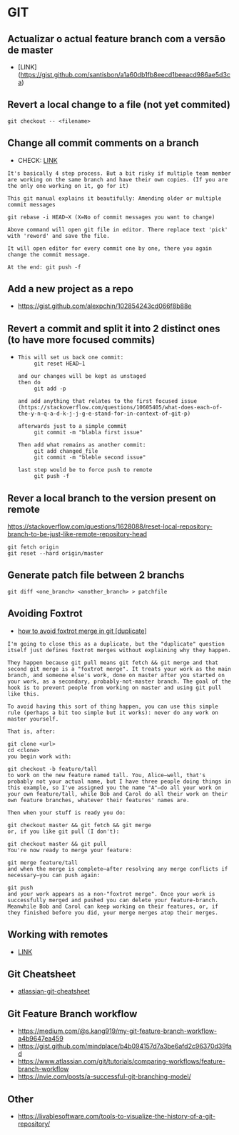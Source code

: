# GIT
   
 ## Actualizar o actual feature branch com a versão de master
   * [LINK] (https://gist.github.com/santisbon/a1a60db1fb8eecd1beeacd986ae5d3ca)

## Revert a local change to a file (not yet commited)
````
git checkout -- <filename>
````
## Change all commit comments on a branch
  * CHECK: [LINK](https://stackoverflow.com/questions/14381044/how-do-i-change-a-git-commit-message-in-bitbucket/49482409)
````
It's basically 4 step process. But a bit risky if multiple team member are working on the same branch and have their own copies. (If you are the only one working on it, go for it)

This git manual explains it beautifully: Amending older or multiple commit messages

git rebase -i HEAD~X (X=No of commit messages you want to change)

Above command will open git file in editor. There replace text 'pick' with 'reword' and save the file.

It will open editor for every commit one by one, there you again change the commit message.

At the end: git push -f

````

## Add a new project as a repo
  * https://gist.github.com/alexpchin/102854243cd066f8b88e

## Revert a commit and split it into 2 distinct ones (to have more focused commits)
  * ````
    This will set us back one commit:
         git reset HEAD~1
         
    and our changes will be kept as unstaged
    then do
         git add -p
         
    and add anything that relates to the first focused issue (https://stackoverflow.com/questions/10605405/what-does-each-of-the-y-n-q-a-d-k-j-j-g-e-stand-for-in-context-of-git-p)
    
    afterwards just to a simple commit
         git commit -m "blabla first issue"
    
    Then add what remains as another commit:
         git add changed_file
         git commit -m "bleble second issue"
         
    last step would be to force push to remote
         git push -f
    
    ````

## Rever a local branch to the version present on remote
https://stackoverflow.com/questions/1628088/reset-local-repository-branch-to-be-just-like-remote-repository-head
````
git fetch origin
git reset --hard origin/master
````

## Generate patch file between 2 branchs 

````
git diff <one_branch> <another_branch> > patchfile
````

## Avoiding Foxtrot
  * [how to avoid foxtrot merge in git [duplicate]](https://stackoverflow.com/questions/55155810/how-to-avoid-foxtrot-merge-in-git)
````
I'm going to close this as a duplicate, but the "duplicate" question itself just defines foxtrot merges without explaining why they happen.

They happen because git pull means git fetch && git merge and that second git merge is a "foxtrot merge". It treats your work as the main branch, and someone else's work, done on master after you started on your work, as a secondary, probably-not-master branch. The goal of the hook is to prevent people from working on master and using git pull like this.

To avoid having this sort of thing happen, you can use this simple rule (perhaps a bit too simple but it works): never do any work on master yourself.

That is, after:

git clone <url>
cd <clone>
you begin work with:

git checkout -b feature/tall
to work on the new feature named tall. You, Alice—well, that's probably not your actual name, but I have three people doing things in this example, so I've assigned you the name "A"–do all your work on your own feature/tall, while Bob and Carol do all their work on their own feature branches, whatever their features' names are.

Then when your stuff is ready you do:

git checkout master && git fetch && git merge
or, if you like git pull (I don't):

git checkout master && git pull
You're now ready to merge your feature:

git merge feature/tall
and when the merge is complete—after resolving any merge conflicts if necessary—you can push again:

git push
and your work appears as a non-"foxtrot merge". Once your work is successfully merged and pushed you can delete your feature-branch. Meanwhile Bob and Carol can keep working on their features, or, if they finished before you did, your merge merges atop their merges.
````

## Working with remotes
  * [LINK](https://git-scm.com/book/en/v2/Git-Basics-Working-with-Remotes)

## Git Cheatsheet
  * [atlassian-git-cheatsheet](https://www.atlassian.com/git/tutorials/atlassian-git-cheatsheet)

## Git Feature Branch workflow
  * https://medium.com/@s.kang919/my-git-feature-branch-workflow-a4b9647ea459
  * https://gist.github.com/mindplace/b4b094157d7a3be6afd2c96370d39fad
  * https://www.atlassian.com/git/tutorials/comparing-workflows/feature-branch-workflow
  * https://nvie.com/posts/a-successful-git-branching-model/

## Other
  * https://livablesoftware.com/tools-to-visualize-the-history-of-a-git-repository/
